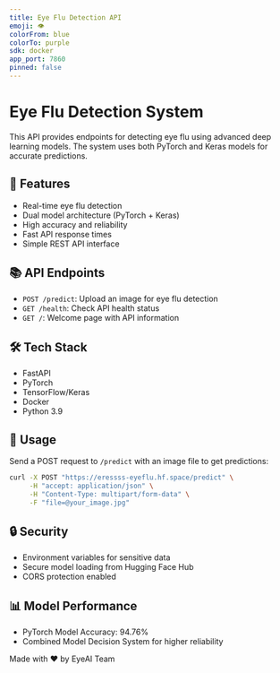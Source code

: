 ```yaml
---
title: Eye Flu Detection API
emoji: 👁️
colorFrom: blue
colorTo: purple
sdk: docker
app_port: 7860
pinned: false
---
```


# Eye Flu Detection System

This API provides endpoints for detecting eye flu using advanced deep learning models. The system uses both PyTorch and Keras models for accurate predictions.

## 🚀 Features

- Real-time eye flu detection
- Dual model architecture (PyTorch + Keras)
- High accuracy and reliability
- Fast API response times
- Simple REST API interface

## 📚 API Endpoints

- `POST /predict`: Upload an image for eye flu detection
- `GET /health`: Check API health status
- `GET /`: Welcome page with API information

## 🛠️ Tech Stack

- FastAPI
- PyTorch
- TensorFlow/Keras
- Docker
- Python 3.9

## 📝 Usage

Send a POST request to `/predict` with an image file to get predictions:

```bash
curl -X POST "https://eressss-eyeflu.hf.space/predict" \
     -H "accept: application/json" \
     -H "Content-Type: multipart/form-data" \
     -F "file=@your_image.jpg"
```

## 🔒 Security

- Environment variables for sensitive data
- Secure model loading from Hugging Face Hub
- CORS protection enabled

## 📊 Model Performance

- PyTorch Model Accuracy: 94.76%
- Combined Model Decision System for higher reliability

Made with ❤️ by EyeAI Team
